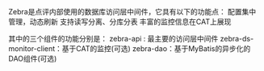 Zebra是点评内部使用的数据库访问层中间件，它具有以下的功能点：
    配置集中管理，动态刷新
    支持读写分离、分库分表
    丰富的监控信息在CAT上展现

其中的三个组件的功能分别是：
    zebra-api : 最主要的访问层中间件
    zebra-ds-monitor-client：基于CAT的监控(可选)
    zebra-dao：基于MyBatis的异步化的DAO组件(可选)